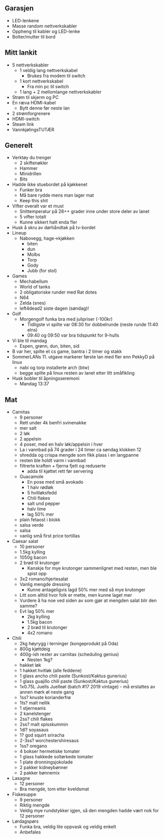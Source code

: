 
## Garasjen

- LED-lenkene
- Masse random nettverkskabler
- Oppheng til kabler og LED-lenke
- Bolter/mutter til bord

## Mitt lankit

- 5 nettverkskabler
	- 1 veldig lang nettverkskabel
		- Brukes fra modem til switch
	- 1 kort nettverkskabel
		- Fra min pc til switch
	- 1 lang + 2 mellomlange nettverkskabler
- Strøm til skjerm og PC
- En ræva HDMI-kabel
	- Bytt denne før neste lan
- 2 strømforgrenere
- HDMI-switch
- Steam link
- VannkjølingsTUTÆR  


## Generelt

- Verktøy du trenger
	- 2 skiftenøkler
	- Hammer
	- Minidrillen
	- Bits
- Hadde ikke stuebordet på kjøkkenet
	- Funker bra 
	- Må bare rydde mens man lager mat
	- Keep this shit
- Vifter overalt var et must
	- Snittemperatur på 28++ grader inne under store deler av lanet
	- 5 vifter totalt
	- Kunne sikkert hatt enda fler
- Husk å skru av dørhåndtak på tv-bordet
- Lineup
	- Nabovegg, hage->kjøkken
		- biten
		- dun
		- Molbs
		- Torp
		- Gody
		- Jubb (for stol)
- Games
	- Mechabellum
	- World of tanks
	- 2 obligatoriske runder med Rat dotes
	- N64
	- Zelda (snes)
	- left4dead2 siste dagen (søndag)!
- Golf
	- Morgengolf funka bra med julipriser (-100kr)
		- Tidligste vi spilte var 08:30 for dobbelrunde (neste runde 11:40 elns)
		- 09:40 og 09:50 var bra tidspunkt for 9-hulls
- Vi ble til mandag
	- Espen, grønn, dun, biten, sid
- B var her, spilte et cs game, bantra i 2 timer og stakk
- SommerLANs 11. utgave markerer første lan med fler enn PekkyD på linux
	- nabi og torp installerte arch (btw)
	- begge spilte på linux resten av lanet etter litt småfikling
- Husk bobler til åpningsseremoni
	- Mandag 13:37


## Mat
- Carnitas
	- 9 personer
	- Rett under 4k benfri svinenakke
	- mer salt
	- 2 løk
	- 2 appelsin
	- 4 poser, med en halv løk/appelsin i hver
	- La i vannbad på 74 grader i 24 timer ca søndag klokken 12
	- shredda og crispa mengde som fikk plass i en langpanne
	- resten ble holdt varm i vannbad
	- filtrerte kraften + fjerna fjett og reduserte
		- adda til kjøttet rett før servering
	- Guacamole
		- En pose med små avokado
		- 1 halv rødløk
		- 5 hvitløksfedd
		- Chili flakes
		- salt und pepper
		- halv lime
		- lag 50% mer
	- plain fetaost i blokk
	- salsa verde
	- salsa
	- vanlig små first price tortillas
- Caesar salat
	- 10 personer
	- 1.5kg kylling
	- 1050g bacon
	- 2 brød til krutonger
		- Kanskje for mye krutonger sammenlignet med resten, men ble spist opp
	- 3x2 romano/hjertesalat
	- Vanlig mengde dressing
		- Kunne antageligvis lagd 50% mer med så mye krutonger
	- Litt som alltid hvor folk er mette, men kunne laget mer
	- Vurdere å ha noe ved siden av som gjør at mengden salat blir den samme?
	- Evt lag 50% mer
		- 2kg kylling
		- 1.5kg bacon
		- 2 brød til krutonger
		- 4x2 romano
- Chili
	- 2kg høyrygg i terninger (kongeprodukt på Oda)
	- 800g kjøttdeig 
	- 400g-ish rester av carnitas (scheduling genius)
		- Nesten 1kg?
	- hakket løk
	- 1 hakket hvitløk (alle feddene)
	- 1 glass ancho chili paste (Sunkost/Kaktus gunerius)
	- 1 glass guajillo chili paste (Sunkost/Kaktus gunerius)
	- 1x0.75L Juells Juelleøl (batch #17 2019 vintage) - må erstattes av annen mørk øl neste gang 
	- 1ss? knuste korianderfrø
	- 1ts? malt nellik
	- 1 stjerneanis 
	- 2 kanelstenger
	- 2ss? chili flakes
	- 2ss? malt spisskummin
	- 1dl? soyasaus
	- 1? god squirt sriracha
	- 2-3ss? worchestershiresaus
	- 1ss? oregano
	- 4 bokser hermetiske tomater
	- 1 glass hakkede soltørkede tomater
	- 1 plate dronningsjokolade
	- 2 pakker kidneybønner
	- 2 pakker bønnemix
- Lasagne 
	- 12 personer
	- Bra mengde, tom etter kveldsmat
- Fiskesuppe
	- 9 personer
	- Riktig mengde
	- Veldig mye rundstykker igjen, så den mengden hadde vært nok for 12 personer
- Lørdagspørs
	- Funka bra, veldig lite oppvask og veldig enkelt
	- Anbefales